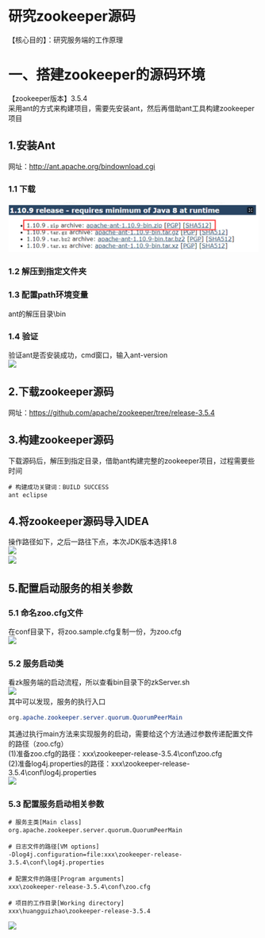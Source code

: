 # 研究zookeeper源码
【核心目的】：研究服务端的工作原理
# 一、搭建zookeeper的源码环境
【zookeeper版本】3.5.4  
采用ant的方式来构建项目，需要先安装ant，然后再借助ant工具构建zookeeper项目
## 1.安装Ant
网址：http://ant.apache.org/bindownload.cgi
### 1.1 下载
![](https://github.com/xiaozhuofu/zookeeper_sound_code/blob/master/xiaozhuofu-study/images/build-environment/ant-version.png)
### 1.2 解压到指定文件夹
### 1.3 配置path环境变量
ant的解压目录\bin
### 1.4 验证
验证ant是否安装成功，cmd窗口，输入ant-version  
![](/images/build-environment/ant-version-verify.png)
## 2.下载zookeeper源码
网址：https://github.com/apache/zookeeper/tree/release-3.5.4
## 3.构建zookeeper源码
下载源码后，解压到指定目录，借助ant构建完整的zookeeper项目，过程需要些时间
```jshelllanguage
# 构建成功关键词：BUILD SUCCESS
ant eclipse  
```
## 4.将zookeeper源码导入IDEA
操作路径如下，之后一路往下点，本次JDK版本选择1.8  
![](/images/build-environment/import-idea-01.png)  
![](/images/build-environment/import-idea-02.png)
## 5.配置启动服务的相关参数
### 5.1 命名zoo.cfg文件
在conf目录下，将zoo.sample.cfg复制一份，为zoo.cfg  
![](/images/build-environment/start-project-01.png)
### 5.2 服务启动类
看zk服务端的启动流程，所以查看bin目录下的zkServer.sh  
![](/images/build-environment/start-project-02.png)  
其中可以发现，服务的执行入口
```java
org.apache.zookeeper.server.quorum.QuorumPeerMain
```
其通过执行main方法来实现服务的启动，需要给这个方法通过参数传递配置文件的路径（zoo.cfg）  
(1)准备zoo.cfg的路径：xxx\zookeeper-release-3.5.4\conf\zoo.cfg  
(2)准备log4j.properties的路径：xxx\zookeeper-release-3.5.4\conf\log4j.properties  
![](/images/build-environment/start-project-03.png) 
### 5.3 配置服务启动相关参数
```jshelllanguage
# 服务主类[Main class]
org.apache.zookeeper.server.quorum.QuorumPeerMain

# 日志文件的路径[VM options]
-Dlog4j.configuration=file:xxx\zookeeper-release-3.5.4\conf\log4j.properties

# 配置文件的路径[Program arguments]
xxx\zookeeper-release-3.5.4\conf\zoo.cfg

# 项目的工作目录[Working directory]
xxx\huangguizhao\zookeeper-release-3.5.4
```
![](/images/build-environment/start-project-04.png) 